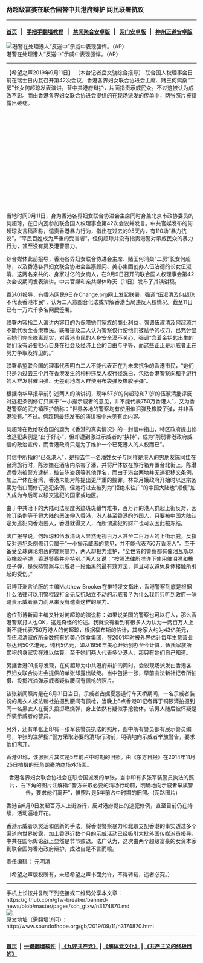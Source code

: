 ### 两超级富婆在联合国替中共港府辩护 网民联署抗议
------------------------

#### [首页](https://github.com/gfw-breaker/banned-news/blob/master/README.md) &nbsp;&nbsp;|&nbsp;&nbsp; [手把手翻墙教程](https://github.com/gfw-breaker/guides/wiki) &nbsp;&nbsp;|&nbsp;&nbsp; [禁闻聚合安卓版](https://github.com/gfw-breaker/bn-android) &nbsp;&nbsp;|&nbsp;&nbsp; [网门安卓版](https://github.com/oGate2/oGate) &nbsp;&nbsp;|&nbsp;&nbsp; [神州正道安卓版](https://github.com/SzzdOgate/update) 



<div class="zhidingtu">
 <div class="ar-wrap-3x2">
  <img alt="港警在处理港人“反送中”示威中表现强悍。（AP）" class="ar-wrap-inside-fill" src="http://img.soundofhope.org/2019/08/50161156-303-800x533-600x400.jpg"/>
 </div>
 <div class="caption">
  港警在处理港人“反送中”示威中表现强悍。（AP）
 </div>
</div>
<hr/>
<div class="content">
 <p>
  <span class="content-info-date">
   【希望之声2019年9月11日】
  </span>
  <span class="content-info-type">
   （本台记者岳文骁综合报导）
  </span>
  联合国人权理事会日前在瑞士日内瓦召开第42次会议，香港各界妇女联合协进会主席、赌王何鸿燊“二房”长女何超琼发表演讲，替中共港府辩护，片面指责示威民众。不过这被认为成效不彰。而由香港各界妇女联合协进会提供的在现场派发的传单中，两张照片被指露出破绽。
 </p>
 <div class="widget ad-300x250 ad-ecf">
  <!-- ZW30 Post Embed 300x250 1 -->
  <ins class="adsbygoogle" data-ad-client="ca-pub-1519518652909441" data-ad-slot="9768754376" style="display:inline-block;width:300px;height:250px">
  </ins>
 </div>
 <p>
  当地时间9月11日，身为香港各界妇女联合协进会主席同时身兼北京市政协委员的何超琼，在日内瓦参加联合国人权理事会第42次会议并发言。中共官媒发布的何超琼发言稿声称，谴责香港暴力行为，指出在过去的95天内，有110场“暴力抗议”，“平民百姓成为严重的受害者”。但何超琼并没有指责港警对示威民众的暴力行为，甚至没有提及港警暴力。
 </p>
 <p>
  综合媒体此前报导，香港各界妇女联合协进会主席、赌王何鸿燊“二房”长女何超琼，以及香港各界妇女联合协进会监察顾问、美心集团创办人伍沾德的长女伍淑清，这两名亲共的、身家过亿的女商人，在9月9日召开的联合国人权理事会第42次会议期间发表演讲。中共官媒和亲共媒体昨天（11日）发布了其演讲稿。
 </p>
 <p>
  香港01报导，有香港网民9日在Change.org网上发起联署，强调“伍淑清及何超琼不代表香港市民”，认为二人意图合化法或辩解香港当局违反人权情况。截至11日已有一万六千多名网民签署。
 </p>
 <p>
  联署内容指二人演讲内容目的为保障她们家族的商业利益，强调伍淑清及何超琼并不能代表全香港市民。联署提及二人认为警察仅行使他们被赋予的权力，已充分显示她们完全脱离现实，对香港市民的人身安全漠不关心，强调“含着金钥匙出生的她们没有必要担心自身在社会及经济上会的自由与平等，而这些正正是示威者正在努力争取及捍卫的。”
 </p>
 <p>
  联署希望联合国的理事代表明白二人不能代表正在为未来抗争的香港市民，“她们只是为过去三个月在香港发生的种种违反人权行径洗白，包括香港警察向和平游行的人群发射催泪弹、无差别地向人群使用布袋弹及橡胶子弹”。
 </p>
 <p>
  根据南华早报早前引述两人的演讲词，现年57岁的何超琼和71岁的伍淑清批评反对逃犯条例修订只属于“一小撮示威者的意见，并不能代表750万香港人”，又为香港警察的武力镇压护航称：“世界各地的警察均有使用催泪弹及橡胶子弹，并非香港独有。”不过。何超琼最终发布的演讲稿中未见有此内容。
 </p>
 <p>
  何超琼在致给联合国的题为《香港的真实情况》的一封信中指出，特区政府提出修改逃犯条例是“出于好心”，但却遭到激进示威者的“挟持”，成为“削弱香港政府威信的政治宣传，而香港政府只是为了维护一个已死港人的人权而已”。
 </p>
 <p>
  何信中所指的“已死港人”，是指去年一名潘姓女子与同样是港人的男朋友陈同佳在台湾旅行时，陈涉嫌在酒店内杀害了潘，并将尸体放在旅行箱弃置台北街上。陈潜返香港被警方逮捕，控告陈盗窃等其他罪名，而由于港台两地并无逃犯移交条例，加上尸体在台湾，香港未能对陈提出更严重的控罪。林郑月娥政府开始时以这宗凶案为借口而修订逃犯条例，但她将过去被列为“拒绝来往户”的中国大陆也“顺便”加入成为今后可以移交逃犯的国家或地区。
 </p>
 <div>
 </div>
 <p>
  由于中共治下的大陆司法制度劣迹斑斑罄竹难书，百万计的港人群起上街反对，因修订条例等于将大陆的恶法伸入香港，港人甚至香港的外国人，只要被中国大陆认定为逃犯向香港要人，香港就得交人，而所谓逃犯的财产也可以因此被冻结。
 </p>
 <p>
  法广报导说，何超琼和伍淑清两人显然无视百万人甚至二百万人的上街示威，反指反对逃犯条例修订只属于“一小撮示威者的意见，并不能代表750万香港人”。至于备受全球舆论炮轰的警察暴力，两人却极力维护，“全世界的警察都有催泪瓦斯以及橡胶子弹，香港警察并非特别。”两人又说：“按照法律所准许下使用催泪弹和橡胶子弹，是保持警察与示威者一段距离的最有效方法，并且可以避免身体接触所引起的受伤。”
 </p>
 <p>
  彭博亚洲言论版的主编Matthew Brooker在推特发文指出，香港警察到底是根据什么法律可以用警棍殴打全无反抗站立不动的示威者？为什么我们只听到政府一味谴责示威者暴力而从来没有谴责这样的暴力。
 </p>
 <p>
  这位彭博新闻主编又针对何超琼的演说称：如果说美国的警察也可以打人，那么香港警察打人也OK，这是奇怪的论述。我就没有看到有很多人为认为一两百万人上街不能代表750万港人的何超琼，根据福布斯的估计，其身家大约为43亿美元，而伍淑清家族所全数拥有的美心饮食集团，在2001年时被外界估计每年生意营业额达到50亿港元，纯利5亿元，如从1956年美心开始创办至今计算，伍氏家族所累积的身家实在难以估算。至于她们两人代表多少港人，那只有她们自己知道。
 </p>
 <p>
  另据香港01报导发现，在何超琼为中共港府辩护的同时，会议现场派发由香港各界妇女联合协进会提供的单张却露出破绽。当中包括一张，早前由法新社记者所拍摄、投掷汽油弹示威者疑似腰间有佩枪的照片。
 </p>
 <p>
  该张新闻照片是在8月31日当日，示威者占据夏悫道行车天桥期间，一名示威者装扮的黑衣人被法新社拍摄到腰间有佩枪，当晚上8点香港01记者再于铜锣湾拍摄到同一名黑衣人在街头投掷燃烧弹，身上依然有疑似手抢物体。该男人随后被怀疑是乔装示威者的警员。
 </p>
 <p>
  另外，还有单张上印有一张军装警员执法的照片，图中所有警员都有展示警员编号，单张的注解指:“警方采取必要的清场行动前，明确地向示威者举旗警告，要求他们离开。
 </p>
 <p>
  香港01称，该张照片其实是5年前占中时期的旧照。由《东方日报》在2014年11月25日拍摄的旺角朗豪坊商场外场面。
 </p>
 <p style="text-align: center;">
  <img alt="" class="alignnone size-medium wp-image-3174915" src="http://img.soundofhope.org/2019/09/12345-800x450-600x338.jpg" srcset="http://img.soundofhope.org/2019/09/12345-800x450-600x338.jpg 600w, http://img.soundofhope.org/2019/09/12345-800x450-768x432.jpg 768w, http://img.soundofhope.org/2019/09/12345-800x450-180x101.jpg 180w, http://img.soundofhope.org/2019/09/12345-800x450-366x206.jpg 366w, http://img.soundofhope.org/2019/09/12345-800x450.jpg 800w">
   <br/>
   香港各界妇女联合协进会在联合国派发的单张，当中印有多张军装警员执法的照片，右下角的图片注解指:“警方采取必要的清场行动前，明确地向示威者举旗警告，要求他们离开”，惟照片是5年前占中时期的旧照。(网路图片)
  </img>
 </p>
 <p>
  香港自6月9日发起百万人上街游行，反对港府提出的逃犯修例，直至目前仍在持续，活动遍地开花。
 </p>
 <p>
  香港示威者以灵活和创新的手法，将香港警察暴力和北京支配香港的事实透过多个渠道向世界披露，加上香港近数个月的示威活动已经吸引大批外国传媒派员报导，中共在国际舆论战上显然是节节败退。法广认为，这次由两个超级富豪的女资本家到联合国为香港政府辩护，成效自是不言而喻。
 </p>
 <div class="content-info-btm">
  <p class="content-info-zerenbianji">
   <span class="content-info-title">
    责任编辑：
   </span>
   <span class="content-info-content">
    元明清
   </span>
  </p>
  <p class="content-info-refernote">
   （希望之声版权所有，未经希望之声书面允许，不得转载，违者必究。）
  </p>
 </div>
</div>

<hr/>
手机上长按并复制下列链接或二维码分享本文章：<br/>
https://github.com/gfw-breaker/banned-news/blob/master/pages/soh_gtxw/n3174870.md <br/>
<a href='https://github.com/gfw-breaker/banned-news/blob/master/pages/soh_gtxw/n3174870.md'><img src='https://github.com/gfw-breaker/banned-news/blob/master/pages/soh_gtxw/n3174870.md.png'/></a> <br/>
原文地址（需翻墙访问）：http://www.soundofhope.org/gb/2019/09/11/n3174870.html


------------------------
#### [首页](https://github.com/gfw-breaker/banned-news/blob/master/README.md) &nbsp;|&nbsp; [一键翻墙软件](https://github.com/gfw-breaker/nogfw/blob/master/README.md) &nbsp;| [《九评共产党》](https://github.com/gfw-breaker/9ping.md/blob/master/README.md#九评之一评共产党是什么) | [《解体党文化》](https://github.com/gfw-breaker/jtdwh.md/blob/master/README.md) | [《共产主义的终极目的》](https://github.com/gfw-breaker/gczydzjmd.md/blob/master/README.md)


<img src='http://gfw-breaker.win/banned-news/pages/soh_gtxw/n3174870.md' width='0px' height='0px'/>